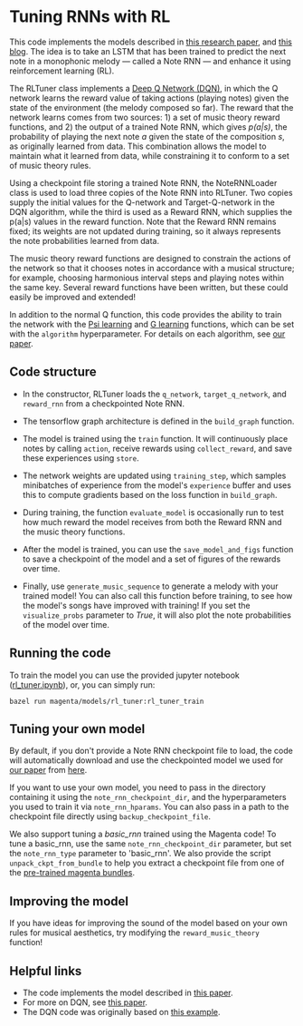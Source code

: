 # Tuning RNNs with RL

This code implements the models described in [this research paper][our arxiv],
and [this blog][blog post]. The idea is to take an LSTM that has been trained 
to predict the next note in a monophonic melody &mdash; called a Note RNN 
&mdash; and enhance it using reinforcement learning (RL). 

The RLTuner class implements a [Deep Q Network (DQN)][dqn], in which the Q 
network  learns the reward value of taking actions (playing notes) given the 
state of the environment (the melody composed so far). The reward that the 
network learns comes from two sources: 1) a set of music theory reward 
functions, and 2) the output of a trained Note RNN, which gives *p(a|s)*, the 
probability of playing the next note *a* given the state of the composition *s*, 
as originally learned from data. This combination allows the model to maintain 
what it learned from data, while constraining it to conform to a set of music 
theory rules. 

Using a checkpoint file storing a trained Note RNN, the NoteRNNLoader class is 
used to load three copies of the Note RNN into RLTuner. Two copies supply the 
initial values for the Q-network and Target-Q-network in the DQN algorithm, 
while the third is used as a Reward RNN, which supplies the p(a|s) values in the 
reward function. Note that the Reward RNN remains fixed; its weights are not 
updated during training, so it always represents the note probabilities learned
from data.

The music theory reward functions are designed to constrain the actions of the
network so that it chooses notes in accordance with a musical structure; for
example, choosing harmonious interval steps and playing notes within the same 
key. Several reward functions have been written, but these could easily be 
improved and extended!

In addition to the normal Q function, this code provides the ability to train 
the network with the [Psi learning][psi learning] and [G learning][g learning]
functions, which can be set with the `algorithm` hyperparameter. For details 
on each algorithm, see [our paper][our arxiv].

## Code structure
* 	In the constructor, RLTuner loads the `q_network`, `target_q_network`, and 
	`reward_rnn` from a checkpointed Note RNN.

*	The tensorflow graph architecture is defined in the `build_graph` 
	function.

*	The model is trained using the `train` function. It will continuously 
	place notes by calling `action`, receive rewards using `collect_reward`, 
	and save these experiences using `store`.

*	The network weights are updated using `training_step`, which samples 
	minibatches of experience from the model's `experience` buffer and uses 
	this to compute gradients based on the loss function in `build_graph`.

*	During training, the function `evaluate_model` is occasionally run to 
	test how much reward the model receives from both the Reward RNN and the 
	music theory functions.

*	After the model is trained, you can use the `save_model_and_figs` function
	to save a checkpoint of the model and a set of figures of the rewards over 
	time. 

*	Finally, use `generate_music_sequence` to generate a melody with your 
	trained model! You can also call this function before training, to see how 
	the model's songs have improved with training! If you set the 
	`visualize_probs` parameter to *True*, it will also plot the 
	note probabilities of the model over time.

## Running the code
To train the model you can use the provided jupyter notebook 
([rl_tuner.ipynb][ipynb]), or, you can simply run:

```
bazel run magenta/models/rl_tuner:rl_tuner_train 
```

## Tuning your own model

By default, if you don't provide a Note RNN checkpoint file to load, the code 
will automatically download and use the checkpointed model we used for 
[our paper][our arxiv] from [here][note rnn ckpt].

If you want to use your own model, you need to pass in the directory containing
it using the `note_rnn_checkpoint_dir`, and the hyperparameters you used to 
train it via `note_rnn_hparams`. You can also pass in a path to the checkpoint
file directly using `backup_checkpoint_file`.

We also support tuning a *basic_rnn* trained using the Magenta code! To tune
a basic_rnn, use the same `note_rnn_checkpoint_dir` parameter, but set the 
`note_rnn_type` parameter to 'basic_rnn'. We also provide the script 
`unpack_ckpt_from_bundle` to help you extract a checkpoint file from one of the 
[pre-trained magenta bundles][magenta pretrained]. 

## Improving the model
If you have ideas for improving the sound of the model based on your own rules 
for musical aesthetics, try modifying the `reward_music_theory` function!

## Helpful links

*   The code implements the model described in [this paper][our arxiv].
*	For more on DQN, see [this paper][dqn].
*   The DQN code was originally based on [this example][dqn ex].

[our arxiv]: https://arxiv.org/abs/comingsoon
[blog post]: https://notfuchsia.github.io/2016/10/24/natasha/
[ipynb]: https://nbviewer.jupyter.org/github/natashamjaques/magenta/blob/20d53280c47e490d04cca20ff0ddaca871a37b88/magenta/models/rl_tuner/rl_tuner.ipynb
[note rnn ckpt]: http://download.magenta.tensorflow.org/models/rl_tuner_note_rnn.ckpt
[magenta pretrained]: https://github.com/tensorflow/magenta/tree/master/magenta/models/melody_rnn#pre-trained
[dqn ex]: https://github.com/nivwusquorum/tensorflow-deepq/blob/master/tf_rl/
[g learning]: https://arxiv.org/pdf/1512.08562.pdf
[psi learning]: http://homepages.inf.ed.ac.uk/svijayak/publications/rawlik-RSS2012.pdf
[dqn]: https://www.cs.toronto.edu/~vmnih/docs/dqn.pdf